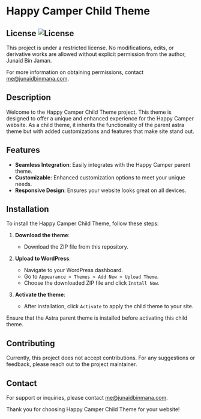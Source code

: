 # Happy Camper Child Theme

## License ![License](https://img.shields.io/badge/license-restricted-red)

This project is under a restricted license. No modifications, edits, or derivative works are allowed without explicit permission from the author, Junaid Bin Jaman.

For more information on obtaining permissions, contact [me@junaidbinmana.com](mailto:me@junaidbinjaman.com).

## Description

Welcome to the Happy Camper Child Theme project. This theme is designed to offer a unique and enhanced experience for the Happy Camper website. As a child theme, it inherits the functionality of the parent astra theme but with added customizations and features that make site stand out.

## Features

- **Seamless Integration**: Easily integrates with the Happy Camper parent theme.
- **Customizable**: Enhanced customization options to meet your unique needs.
- **Responsive Design**: Ensures your website looks great on all devices.

## Installation

To install the Happy Camper Child Theme, follow these steps:

1. **Download the theme**:
   - Download the ZIP file from this repository.

2. **Upload to WordPress**:
   - Navigate to your WordPress dashboard.
   - Go to `Appearance > Themes > Add New > Upload Theme`.
   - Choose the downloaded ZIP file and click `Install Now`.

3. **Activate the theme**:
   - After installation, click `Activate` to apply the child theme to your site.

Ensure that the Astra parent theme is installed before activating this child theme.

## Contributing

Currently, this project does not accept contributions. For any suggestions or feedback, please reach out to the project maintainer.

## Contact

For support or inquiries, please contact [me@junaidbinmana.com](mailto:me@junaidbinjaman.com).

Thank you for choosing Happy Camper Child Theme for your website!
